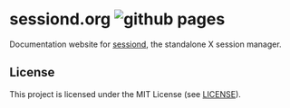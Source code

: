 # sessiond.org ![github pages][badge]

Documentation website for [sessiond](https://github.com/jcrd/sessiond), the
standalone X session manager.

## License

This project is licensed under the MIT License (see [LICENSE](LICENSE)).

[badge]: https://github.com/jcrd/sessiond.org/actions/workflows/gh-pages.yml/badge.svg
